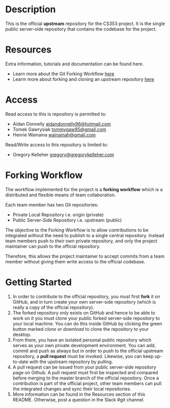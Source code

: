 
# Description

This is the official **upstream** repository for the CS353 project. It is the single public server-side repository that contains the codebase for the project. 

# Resources

Extra information, tutorials and documentation can be found here.

- Learn more about the Git Forking Workflow [here](https://www.atlassian.com/git/tutorials/comparing-workflows/forking-workflow)
- Learm more about forking and cloning an upstream repository [here](https://guides.github.com/activities/forking/)

# Access

Read access to this is repository is permitted to:

- Aidan Donnelly aidandonnelly96@hotmail.com
- Tomek Gawrysiak tommygaw95@gmail.com
- Henrie Wainaina wainainah@gmail.com

Read/Write access to this repository is limited to:

- Gregory Kelleher gregory@gregorykelleher.com

# Forking Workflow

The workflow implemented for the project is a **forking workflow** which is a distributed and flexible means of team collaboration.

Each team member has two Git repositories:
- Private Local Repository i.e. origin (private)
- Public Server-Side Repository i.e. upstream (public)

The objective to the Forking Workflow is to allow contributions to be integrated without the need to publish to a single central repository. Instead team members push to _their_ own private repository, and only the project maintainer can push to the official repository.

Therefore, this allows the project maintainer to accept commits from a team member without giving them write access to the official codebase.

# Getting Started

1. In order to contribute to the official repository, you must first **fork** it on GitHub, and in turn create your own server-side repository (which is really a copy of the official repository). 
2. The forked repository only exists on GitHub and hence to be able to work on it you must clone your public forked server-side repository to your local machine. You can do this inside GitHub by clicking the green button marked _clone or download_ to clone the repository to your desktop. 
3. From there, you have an isolated personal public repository which serves as your own private development environment. You can add, commit and push as always but in order to push to the official upstream repository, a **pull request** must be invoked. Likewise, you can keep up-to-date with the upstream repository by pulling. 
4. A pull request can be issued from your public server-side repository page on Github. A pull request must first be inspected and compared before merging to the master branch of the official repository. Once a contribution is part of the official project, other team members can pull the integrated changes and sync their local repositories.
5. More information can be found in the Resources section of this README. Otherwise, post a question in the Slack #git channel.











